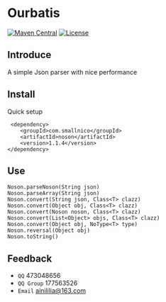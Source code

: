 # Ourbatis

[![Maven Central](https://maven-badges.herokuapp.com/maven-central/com.smallnico/noson/badge.svg)](https://maven-badges.herokuapp.com/maven-central/com.smallnico/noson/)
[![License](https://img.shields.io/badge/license-Apache%202-4EB1BA.svg)](https://www.apache.org/licenses/LICENSE-2.0.html)

## Introduce

A simple Json parser with nice performance
 
## Install
Quick setup
```
 <dependency>
	<groupId>com.smallnico</groupId>
	<artifactId>noson</artifactId>
	<version>1.1.4</version>
</dependency>
```
## Use
```
Noson.parseNoson(String json)
Noson.parseArray(String json)
Noson.convert(String json, Class<T> clazz)
Noson.convert(Object obj, Class<T> clazz)
Noson.convert(Noson noson, Class<T> clazz)
Noson.convert(List<Object> objs, Class<T> clazz)
Noson.convert(Object obj, NoType<T> type)
Noson.reversal(Object obj)
Noson.toString()
```
## Feedback
 - ```QQ``` 473048656
 - ```QQ Group``` 177563526
 - ```Email``` ainililia@163.com
